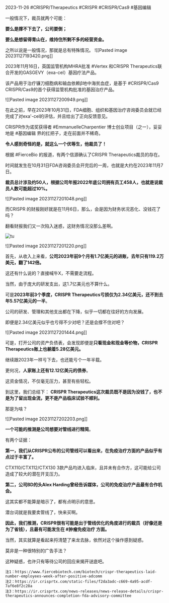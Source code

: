 2023-11-26
#CRISPR/Therapeutics #CRISPR #CRISPR/Cas9 #基因编辑



一般情况下，裁员就两个可能：

**要么是撑不下去了，公司要倒；**

**要么是想留得青山在，维持住所剩不多的经营资金。**

之所以说是一般情况，那就是总有特殊情况。
![[Pasted image 20231127193420.png]]


2023年11月16日，英国监管机构MHRA批准 #Vertex 和CRISPR Therapeutics联合开发的GASGEVY（exa-cel）基因疗法产品。

该产品用于治疗镰刀细胞病和输血依赖β地中海贫血症，是基于 #CRISPR/Cas9 CRISPR/Cas9的首个获得监管机构批准的基因治疗产品。

![[Pasted image 20231127200949.png]]

在此之前，早在2023年10月31日，FDA细胞、组织和基因治疗咨询委员会就已经完成了对exa'-cel的评估，并且给出了正向反馈意见。

CRISPR作为诺奖获得者 #EmmanuelleCharpentier 博士创业项目（之一），妥妥地是 #基因编辑 界的扛把子，走在前面并不稀奇。

**令人感到奇怪的是，就这么一个优等生，他裁员了！**

根据 #FierceBio 的报道，有两个信源确认了CRISPR Therapeutics裁员的存在。

时间就发生在10月31日FDA咨询委员会开完后的一周，也就是大约在2023年11月7日。

**裁员总计涉及约50人，根据公司年报2022年底公司拥有员工458人，也就是说裁员人数可能超过10%。**

![[Pasted image 20231127201048.png]]

而CRISPR 的财报刚好就是在11月6日，那么，会是因为财务状况恶化、没钱花了吗？

翻看财报我们又一次陷入迷惑，这财务情况没那么差啊。

![tu](/)

![[Pasted image 20231127201220.png]]

首先，从收入上来看，**公司2023年前9个月有1.7亿美元的进账，去年只有119.2万美元，翻了142倍。**

这还有什么说的？直接喊牛X，不需要走流程。

当然，由于庞大的研发支出，这1.7亿美元也不算什么。

可是**2023年前3个季度，CRISPR Therapeutics亏损仅为2.34亿美元，还不到去年5.57亿美元的一半**。

公司的研发、管理和其他支出都在下降，似乎一切都在往好的方向发展。

即便是2.34亿美元似乎也亏得不少对吧？还是会撑不住对吧？

![[Pasted image 20231127201444.png]]

可是，打开公司的资产负债表，会发现即便是**只看现金和现金等价物，CRISPR Therapeutics账上也躺着5.28亿美元。**

继续跟2023年一样亏下去，也还能亏个一年半载。

更何况，**人家账上还有12.12亿美元的债券**。

这资金情况，不仅毫无压力，甚至有些轻松。

到这里，我们总结下：
**CRISPR Therapeutics这次裁员既不是因为没钱了，也不是为了留出现金流，更不是产品临床试验不顺利。**

那是为啥？

![[Pasted image 20231127202203.png]]

**一个可能的推测是公司想要对管线进行精简**。

有两个证据：

**第一，我们从CRISPR公布的公司管线可以看出来，在免疫治疗方面的产品似乎有点过于丰富了。**

CTX110/CTX112/CTX130 3款产品均进入临床，且并未有合作方，这可能给公司造成了较大的潜在开支压力。

**第二，公司BD的头Alex Harding曾经告诉媒体，公司的免疫治疗产品最有合作机会。**

这其实都不能算是暗示了，都有点明示的意思。

潜台词就是我要卖管线了，快来买啊。

**因此，我们推测，CRISPR很有可能是出于管线优化的角度进行的裁员（好像还是为了省钱），且最有可能发生在 #肿瘤免疫治疗 方面。**

当然，其实就算是看起来捋清楚了来龙去脉，依然对这个操作感到疑惑。

莫非是一种很特别的广告手法？

这种疑惑，也许只有等待公司的回应来揭开谜底吧。


  

```
注1：https://www.fiercebiotech.com/biotech/crispr-therapeutics-laid-number-employees-week-after-positive-adcomm
注2：https://ir.crisprtx.com/static-files/f2da3adc-c669-4a95-acdf-7af6e8f2c28a
注3：https://ir.crisprtx.com/news-releases/news-release-details/crispr-therapeutics-announces-completion-fda-advisory-committee
```
